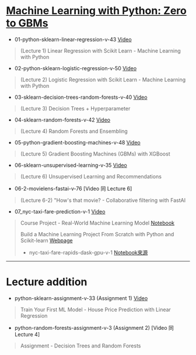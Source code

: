 # [Machine Learning with Python: Zero to GBMs](https://jovian.ai/learn/machine-learning-with-python-zero-to-gbms) 

* 01-python-sklearn-linear-regression-v-43 [Video](https://www.youtube.com/watch?v=CVszSgTWODE)
> (Lecture 1) Linear Regression with Scikit Learn - Machine Learning with Python

* 02-python-sklearn-logistic-regression-v-50 [Video](https://www.youtube.com/watch?v=sjIzfC4AOI0)
> (Lecture 2) Logistic Regression with Scikit Learn - Machine Learning with Python

* 03-sklearn-decision-trees-random-forests-v-40 [Video](https://www.youtube.com/watch?v=d6xH6k7_Zv4)
> (Lecture 3) Decision Trees + Hyperparameter

* 04-sklearn-random-forests-v-42 [Video](https://www.youtube.com/watch?v=IHyFOZqcSCA)
> (Lecture 4) Random Forests and Ensembling

* 05-python-gradient-boosting-machines-v-48 [Video](https://www.youtube.com/watch?v=UEKNMFKxK0M)
> (Lecture 5) Gradient Boosting Machines (GBMs) with XGBoost

* 06-sklearn-unsupervised-learning-v-35 [Video](https://www.youtube.com/watch?v=aMpVzUg3Ep0)
> (Lecture 6) Unsupervised Learning and Recommendations

* 06-2-movielens-fastai-v-76 [Video 同 Lecture 6]
> (Lecture 6-2) "How's that movie? - Collaborative filtering with FastAI

* 07_nyc-taxi-fare-prediction-v-1 [Video](https://www.youtube.com/watch?v=Qr9iONLD3Lk)
> Course Project - Real-World Machine Learning Model [Notebook](https://jovian.com/aakashns/nyc-taxi-fare-prediction-filled)
> 
> Build a Machine Learning Project From Scratch with Python and Scikit-learn [Webpage](https://jovian.ai/learn/machine-learning-with-python-zero-to-gbms/assignment/course-project-real-world-machine-learning-model)
> 
> * nyc-taxi-fare-rapids-dask-gpu-v-1 [Notebook來源](https://jovian.com/allenkong221/nyc-taxi-fare-rapids-dask-gpu/v/1)


---
# Lecture addition

* python-sklearn-assignment-v-33 (Assignment 1) [Video](https://www.youtube.com/watch?v=Bk_ZlATw8k0)
> Train Your First ML Model - House Price Prediction with Linear Regression

* python-random-forests-assignment-v-3 (Assignment 2) [Video 同 Lecture 4]
> Assignment - Decision Trees and Random Forests




